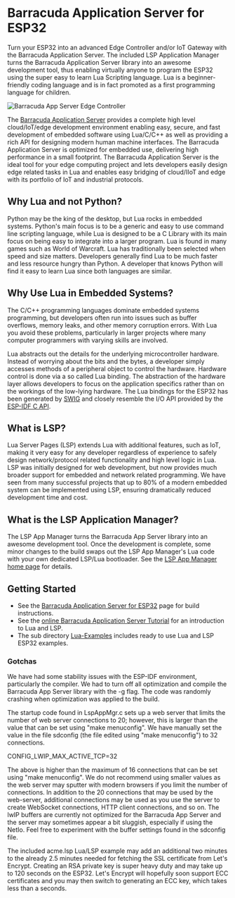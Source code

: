 # Barracuda Application Server for ESP32

Turn your ESP32 into an advanced Edge Controller and/or IoT Gateway
with the Barracuda Application Server. The included LSP Application
Manager turns the Barracuda Application Server library into an awesome
development tool, thus enabling virtually anyone to program the ESP32
using the super easy to learn Lua Scripting language. Lua is a
beginner-friendly coding language and is in fact promoted as a first
programming language for children.

![Barracuda App Server Edge Controller](https://realtimelogic.com/images/Edge-Controller.png)

The
[Barracuda Application Server](https://realtimelogic.com/products/barracuda-application-server/)
provides a complete high level cloud/IoT/edge development environment
enabling easy, secure, and fast development of embedded software using
Lua/C/C++ as well as providing a rich API for designing modern human
machine interfaces. The Barracuda Application Server is optimized for
embedded use, delivering high performance in a small footprint. The
Barracuda Application Server is the ideal tool for your edge computing
project and lets developers easily design edge related tasks in Lua
and enables easy bridging of cloud/IIoT and edge with its portfolio of
IoT and industrial protocols.

## Why Lua and not Python?

Python may be the king of the desktop, but Lua rocks in embedded
systems. Python's main focus is to be a generic and easy to use
command line scripting language, while Lua is designed to be a C
Library with its main focus on being easy to integrate into a larger
program. Lua is found in many games such as World of Warcraft. Lua has
traditionally been selected when speed and size matters. Developers
generally find Lua to be much faster and less resource hungry than
Python. A developer that knows Python will find it easy to learn Lua
since both languages are similar.

## Why Use Lua in Embedded Systems?

The C/C++ programming languages dominate embedded systems programming,
but developers often run into issues such as buffer overflows, memory
leaks, and other memory corruption errors. With Lua you avoid these
problems, particularly in larger projects where many computer
programmers with varying skills are involved.

Lua abstracts out the details for the underlying microcontroller
hardware. Instead of worrying about the bits and the bytes, a
developer simply accesses methods of a peripheral object to control
the hardware. Hardware control is done via a so called Lua
binding. The abstraction of the hardware layer allows developers to
focus on the application specifics rather than on the workings of the
low-lying hardware. The Lua bindings for the ESP32 has been generated
by [SWIG](http://www.swig.org/Doc4.0/Lua.html#Lua) and closely
resemble the I/O API provided by the
[ESP-IDF C API](https://docs.espressif.com/projects/esp-idf/en/latest/api-reference/index.html).

## What is LSP?

Lua Server Pages (LSP) extends Lua with additional features, such as
IoT, making it very easy for any developer regardless of experience to
safely design network/protocol related functionality and high level
logic in Lua. LSP was initially designed for web development, but now
provides much broader support for embedded and network related
programming. We have seen from many successful projects that up to 80%
of a modern embedded system can be implemented using LSP, ensuring
dramatically reduced development time and cost.

## What is the LSP Application Manager?

The LSP App Manager turns the Barracuda App Server library into an
awesome development tool. Once the development is complete, some minor
changes to the build swaps out the LSP App Manager's Lua code with
your own dedicated LSP/Lua bootloader. See the
[LSP App Manager home page](https://realtimelogic.com/ba/doc/?url=lspappmgr/readme.html)
for details.

## Getting Started

* See the [Barracuda Application Server for ESP32](https://realtimelogic.com/downloads/bas/ESP32/) page for build instructions.
* See the [online Barracuda Application Server Tutorial](https://embedded-app-server.info/) for an introduction to Lua and LSP.
* The sub directory [Lua-Examples](Lua-Examples/README.md) includes ready to use Lua and LSP ESP32 examples.

### Gotchas

We have had some stability issues with the ESP-IDF environment,
particularly the compiler. We had to turn off all optimization and
compile the Barracuda App Server library with the -g flag. The code
was randomly crashing when optimization was applied to the build.

The startup code found in LspAppMgr.c sets up a web server that limits
the number of web server connections to 20; however, this is larger
than the value that can be set using "make menuconfig". We have
manually set the value in the file sdconfig (the file edited using
"make menuconfig") to 32 connections.

CONFIG_LWIP_MAX_ACTIVE_TCP=32

The above is higher than the maximum of 16 connections that can be set
using "make menuconfig". We do not recommend using smaller values as
the web server may sputter with modern browsers if you limit the
number of connections. In addition to the 20 connections that may be
used by the web-server, additional connections may be used as you use
the server to create WebSocket connections, HTTP client connections,
and so on. The lwIP buffers are currently not optimized for the
Barracuda App Server and the server may sometimes appear a bit
sluggish, especially if using the NetIo. Feel free to experiment with
the buffer settings found in the sdconfig file.

The included acme.lsp Lua/LSP example may add an additional two minutes
to the already 2.5 minutes needed for fetching the SSL certificate
from Let's Encrypt. Creating an RSA private key is super heavy duty
and may take up to 120 seconds on the ESP32. Let's Encrypt will
hopefully soon support ECC certificates and you may then switch to
generating an ECC key, which takes less than a seconds.
